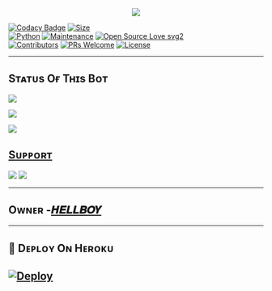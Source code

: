 <p align="center">
  <img src="https://telegra.ph/file/5961768eeecd2b1fe333c.jpg">
</p>


[![Codacy Badge](https://api.codacy.com/project/badge/Grade/f7c51539e67b483bb8d7749acca51d3a)](Popay-ckl/TBH-BOTFATHER-SPAM?utm_source=github.com&utm_medium=referral&utm_content=Popay-ckl/TBH-BOTFATHER-SPAM&utm_campaign=Badge_Grade_Settings)
[![Size](https://img.shields.io/github/repo-size/dangerousjatt/SpamBot-2.0?style=flat-square&color=green)](https://github.com/Popay-ckl/TBH-BOTFATHER-SPAM/)   
[![Python](https://img.shields.io/badge/Python-v3.9-blue)](https://www.python.org/)
[![Maintenance](https://img.shields.io/badge/Maintained%3F-yes-green.svg)](https://github.com/Popay-ckl/TBH-BOTFATHER-SPAM/graphs/commit-activity)
[![Open Source Love svg2](https://badges.frapsoft.com/os/v2/open-source.svg?v=103)](https://github.com/Popay-ckl/TBH-BOTFATHER-SPAM)   
[![Contributors](https://img.shields.io/github/contributors/dangerousjatt/SpamBot-2.0?style=flat-square&color=green)](https://github.com/Popay-ckl/TBH-BOTFATHER-SPAM/graphs/contributors)
[![PRs Welcome](https://img.shields.io/badge/PRs-welcome-brightgreen.svg?style=flat-square)](https://makeapullrequest.com)
[![License](https://img.shields.io/badge/License-AGPL-blue)](https://github.com/Popay-ckl/TBH-BOTFATHER-SPAM/blob/main/LICENSE)

----

## Sᴛᴀᴛᴜs Oғ Tʜɪs Bᴏᴛ
<p align="left"><a href="https://github.com/Popay-ckl/TBH-BOTFATHER-SPAM/network/members"><img src="https://img.shields.io/github/forks/popay-ckl/TBH-BOTFATHER-SPAM?label=Forks&logoColor=Black&style=social"></a><p align="left"><a href="https://github.com/Popay-ckl/TBH-BOTFATHER-SPAM/stargazers"><img src="https://img.shields.io/github/stars/Popay-ckl/TBH-BOTFATHER-SPAM?logoColor=Blue&style=social"></a><p align="left"><a href="https://github.com/Popay-ckl/TBH-BOTFATHER-SPAM"></a><p align="left"><a href="https://github.com/Popay-ckl/TBH-BOTFATHER-SPAM?"><img src="https://img.shields.io/github/last-commit/Popay-ckl/TBH-BOTFATHER-SPAM?style=plastic"></

-------------------------------------------------

## Sᴜᴘᴘᴏʀᴛ 
                          
<a href="https://t.me/ITS_HELLL_BOYYY"><img src="https://img.shields.io/badge/Join-SUPPORT%20GROUP-red.svg?logo=Telegram"></a>
<a href="https://t.me/TBH_N3TWORK"><img src="https://img.shields.io/badge/Join-SUPPORT%20CHANNEL-red.svg?logo=Telegram"></a>

-------------------------------------------------
## Oᴡɴᴇʀ -[𝑯𝑬𝑳𝑳𝑩𝑶𝒀](https://t.me/ITS_HELLL_BOYYY)
-------------------------------------------------

## 🚀 Dᴇᴘʟᴏʏ Oɴ Hᴇʀᴏᴋᴜ
[![Deploy](https://www.herokucdn.com/deploy/button.svg)](https://heroku.com/deploy?template=https://github.com/Popay-ckl/TBH-BOTFATHER-SPAM.git)
------------------------------------------------


